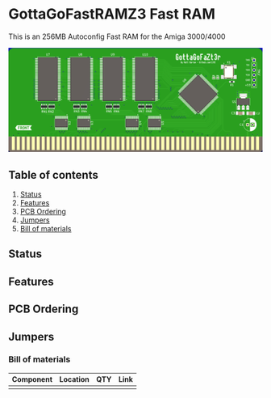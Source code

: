 # GottaGoFastRAMZ3 Fast RAM

This is an 256MB Autoconfig Fast RAM for the Amiga 3000/4000 

![PCB](Docs/PCB.png?raw=True)

## Table of contents
1. [Status](#status)
1. [Features](#features)
1. [PCB Ordering](#ordering-pcbs)
4. [Jumpers](#jumpers)
7. [Bill of materials](#bill-of-materials)

## Status


## Features


## PCB Ordering


## Jumpers


### Bill of materials

|Component|Location|QTY|Link|
|---------|--------|---|------|
|||||
